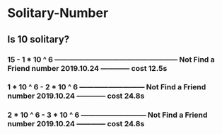 # Solitary-Number

## Is 10 solitary?

### 15 - 1 * 10 ^ 6 ————————————————— Not Find a Friend number  2019.10.24 ———— cost 12.5s
### 1 * 10 ^ 6 - 2 * 10 ^ 6 ————————— Not Find a Friend number  2019.10.24 ———— cost 24.8s
### 2 * 10 ^ 6 - 3 * 10 ^ 6 ————————— Not Find a Friend number  2019.10.24 ———— cost 24.8s                   
